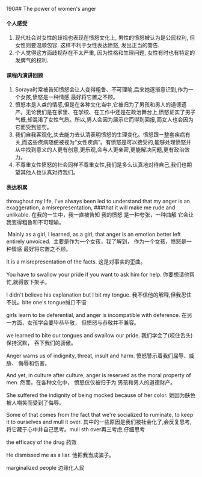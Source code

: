 190## The power of women's anger

#### 个人感受
1. 现代社会对女性的歧视也表现在愤怒文化上, 男性的愤怒被认为是公民权利, 但女性则要温顺包容. 这样不利于女性表达愤怒, 发出正当的警告. 
2. 个人觉得这方面歧视存在不太严重, 因为性格和生理问题, 女性有时也有特定的发脾气的权利.

#### 课程内演讲回顾
1. Soraya时常被告知愤怒会让人变得粗鲁、不可理喻,后来她逐渐意识到,作为一个女孩,愤怒是一种情感,最好将它置之不顾。
2. 愤怒本是人类的情感,但是在各种文化当中,它被归为了男孩和男人的道德遗产。无论我们是在家里、在学校、在工作中还是在政治舞台上,愤怒证实了男子气概,却混淆了女性气质。所以,男人会因为展示它而得到回报,而女人也会因为它而受到惩罚。
3. 我们自我客观化,失去能力去认清表明愤怒的生理变化。愤怒跟ㄧ整套疾病有关,而这些疾病随便被视为“女性疾病”。有愤怒是可以接受的,能够处理愤怒并从中找到意义的人更有创意,更乐观,会与人更亲密,更能解决问题,更有政治效力。
4. 不尊重女性愤怒的社会同样不尊重女性,我们是多么认真地对待自己,我们也期望其他人也认真对待我们。

#### 表达积累
throughout my life, I've always been led to understand that my anger is an exaggeration, a misrepresentation, ###that it will make me rude and unlikable.
在我的一生中，我一直被告知 我的愤怒 是一种夸张，一种曲解 它会让我变得粗鲁和不可理喻。 
 
 Mainly as a girl, I learned, as a girl, that anger is an emotion better left entirely unvoiced. 
 主要是作为一个女孩，我了解到， 作为一个女孩，愤怒是一种情感 最好将它置之不顾。 
 
It is a misrepresentation of the facts.
这是对事实的歪曲。

You have to swallow your pride if you want to ask him for help.
你要想请他帮忙,就得放下架子。

I didn't believe his explanation but I bit my tongue.
我不信他的解释,但我忍住不说。bite one's tongue缄口不语

girls learn to be deferential, and anger is incompatible with deference. 在另一方面，女孩学会要毕恭毕敬， 但愤怒与恭敬并不兼容。

we learned to bite our tongues and swallow our pride.
我们学会了(咬住舌头)保持沉默， 吞下我们的骄傲。

Anger warns us of indignity, threat, insult and harm. 
愤怒警示着我们屈辱、威胁、 侮辱和伤害。 

And yet, in culture after culture, anger is reserved as the moral property  of men.
然而，在各种文化中， 愤怒仅仅被归于为 男孩和男人的道德财产。

She suffered the indignity of being mocked because of her color.
她因为肤色被人嘲笑而受到了侮辱。

Some of that comes from the fact that we're socialized to ruminate, to keep it to ourselves and mull it over.
其中的一些原因是我们被社会化了,会反复思考,将它藏于心中并自己思考。mull sth over再三考虑,仔细思考

the efficacy of the drug
药效

He dismissed me as a liar.
他把我当成骗子。

marginalized people
边缘化人民
